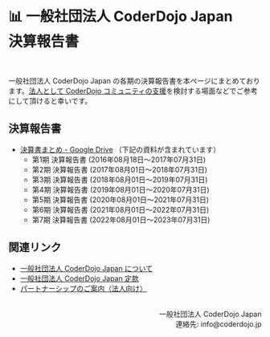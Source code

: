 # 📊 一般社団法人 CoderDojo Japan <br>決算報告書
<br>

一般社団法人 CoderDojo Japan の各期の決算報告書を本ページにまとめております。[法人として CoderDojo コミュニティの支援](/partnership)を検討する場面などでご参考にして頂けると幸いです。

## 決算報告書

- [決算書まとめ - Google Drive](https://drive.google.com/drive/folders/1O9H2WJOR1NBcSSLlOiXqMwbUrkKscsX4) （下記の資料が含まれています）
  - 第1期 決算報告書 (2016年08月18日〜2017年07月31日)
  - 第2期 決算報告書 (2017年08月01日〜2018年07月31日)
  - 第3期 決算報告書 (2018年08月01日〜2019年07月31日)
  - 第4期 決算報告書 (2019年08月01日〜2020年07月31日)
  - 第5期 決算報告書 (2020年08月01日〜2021年07月31日)
  - 第6期 決算報告書 (2021年08月01日〜2022年07月31日)
  - 第7期 決算報告書 (2022年08月01日〜2023年07月31日)

## 関連リンク

- [一般社団法人 CoderDojo Japan について](/about-coderdojo-japan)
- [一般社団法人 CoderDojo Japan 定款](/teikan)
- [パートナーシップのご案内（法人向け）](/partnership)


<br>
<div align="right">
一般社団法人 CoderDojo Japan<br>
連絡先: info@coderdojo.jp
</div>
